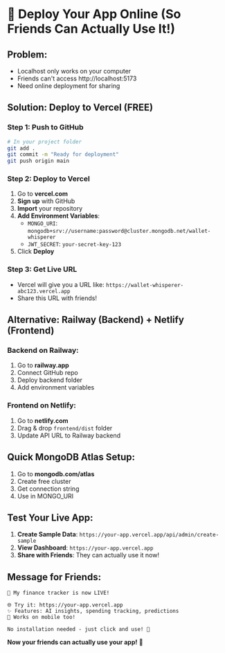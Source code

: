 # 🚀 Deploy Your App Online (So Friends Can Actually Use It!)

## Problem: 
- Localhost only works on your computer
- Friends can't access http://localhost:5173
- Need online deployment for sharing

## Solution: Deploy to Vercel (FREE)

### Step 1: Push to GitHub
```bash
# In your project folder
git add .
git commit -m "Ready for deployment"
git push origin main
```

### Step 2: Deploy to Vercel
1. Go to **vercel.com**
2. **Sign up** with GitHub
3. **Import** your repository
4. **Add Environment Variables**:
   - `MONGO_URI`: `mongodb+srv://username:password@cluster.mongodb.net/wallet-whisperer`
   - `JWT_SECRET`: `your-secret-key-123`
5. Click **Deploy**

### Step 3: Get Live URL
- Vercel will give you a URL like: `https://wallet-whisperer-abc123.vercel.app`
- Share this URL with friends!

## Alternative: Railway (Backend) + Netlify (Frontend)

### Backend on Railway:
1. Go to **railway.app**
2. Connect GitHub repo
3. Deploy backend folder
4. Add environment variables

### Frontend on Netlify:
1. Go to **netlify.com**
2. Drag & drop `frontend/dist` folder
3. Update API URL to Railway backend

## Quick MongoDB Atlas Setup:
1. Go to **mongodb.com/atlas**
2. Create free cluster
3. Get connection string
4. Use in MONGO_URI

## Test Your Live App:
1. **Create Sample Data**: `https://your-app.vercel.app/api/admin/create-sample`
2. **View Dashboard**: `https://your-app.vercel.app`
3. **Share with Friends**: They can actually use it now!

## Message for Friends:
```
🎉 My finance tracker is now LIVE!

🌐 Try it: https://your-app.vercel.app
✨ Features: AI insights, spending tracking, predictions
📱 Works on mobile too!

No installation needed - just click and use! 🚀
```

**Now your friends can actually use your app!** 💯